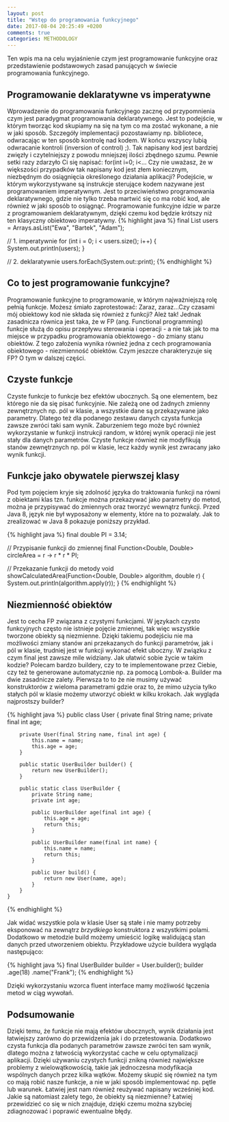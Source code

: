 ```yaml
---
layout: post
title: "Wstęp do programowania funkcyjnego"
date: 2017-08-04 20:25:49 +0200
comments: true
categories: METHODOLOGY
---
```


Ten wpis ma na celu wyjaśnienie czym jest programowanie funkcyjne oraz przedstawienie podstawowych zasad panujących w świecie programowania funkcyjnego.
<!--more-->

## Programowanie deklaratywne vs imperatywne

Wprowadzenie do programowania funkcyjnego zacznę od przypomnienia czym jest paradygmat programowania deklaratywnego. Jest to podejście, w którym tworząc
 kod skupiamy na się na tym co ma zostać wykonane, a nie w jaki sposób. Szczegóły implementacji pozostawiamy np. bibliotece, odwracając w ten sposób
  kontrolę nad kodem. W końcu wszyscy lubią odwracanie kontroli (inversion of control) ;). Tak napisany kod jest bardziej zwięzły i czytelniejszy z powodu
  mniejszej ilości zbędnego szumu. Pewnie setki razy zdarzyło Ci się napisać: for(int i=0; i<... Czy nie uważasz, że w większości przypadków
  tak napisany kod jest złem koniecznym, niezbędnym do osiągnięcia określonego działania aplikacji? Podejście, w którym wykorzystywane są instrukcje sterujące
   kodem nazywane jest programowaniem imperatywnym. Jest to przeciwieństwo programowania deklaratywnego, gdzie nie tylko trzeba martwić się co ma robić kod,
    ale również w jaki sposób to osiągnąć. Programowanie funkcyjne idzie w parze z programowaniem deklaratywnym, dzięki czemu kod będzie krótszy niż ten klasyczny
    obiektowo imperatywny.
{% highlight java %}
final List<String> users = Arrays.asList("Ewa", "Bartek", "Adam");

// 1. imperatywnie
for (int i = 0; i < users.size(); i++) {
    System.out.println(users);
}

// 2. deklaratywnie
users.forEach(System.out::print);
{% endhighlight %}

## Co to jest programowanie funkcyjne?


Programowanie funkcyjne to programowanie, w którym najważniejszą rolę pełnią funkcje. Możesz śmiało zaprotestować: Zaraz, zaraz...Czy czasami mój obiektowy kod nie składa się
również z funkcji? Ależ tak! Jednak zasadnicza równica jest taka, że w FP (ang. Functional programming) funkcje służą do opisu przepływu sterowania i operacji - a nie
 tak jak to ma miejsce w przypadku programowania obiektowego - do zmiany stanu obiektów. Z tego założenia wynika również jedna z cech programowania obiektowego - niezmienność obiektów.
 Czym jeszcze charakteryzuje się FP? O tym w dalszej części.

## Czyste funkcje
Czyste funkcje to funkcje bez efektów ubocznych. Są one elementem, bez którego nie da się pisać funkcyjnie. Nie zależą one od żadnych zmienny zewnętrznych np. pól w
klasie, a wszystkie dane są przekazywane jako parametry. Dlatego też dla podanego zestawu danych czysta funkcja zawsze zwróci taki sam wynik. Zaburzeniem tego może być
również wykorzystanie w funkcji instrukcji random, w której wynik operacji nie jest stały dla danych parametrów. Czyste funkcje również nie modyfikują stanów zewnętrznych
np. pól w klasie, lecz każdy wynik jest zwracany jako wynik funkcji.

## Funkcje jako obywatele pierwszej klasy
Pod tym pojęciem kryje się zdolność języka do traktowania funkcji na równi z obiektami klas tzn. funkcje można przekazywać jako parametry do metod, można je przypisywać
do zmiennych oraz tworzyć wewnątrz funkcji. Przed Java 8, język nie był wyposażony w elementy, które na to pozwalały. Jak to zrealizować w Java 8 pokazuje poniższy przykład.

{% highlight java %}
final double PI = 3.14;

// Przypisanie funkcji do zmiennej
final Function<Double, Double> circleArea = r -> r * r * PI;

// Przekazanie funkcji do metody
void showCalculatedArea(Function<Double, Double> algorithm, double r) {
    System.out.println(algorithm.apply(r));
}
{% endhighlight %}

## Niezmienność obiektów

Jest to cecha FP związana z czystymi funkcjami. W językach czysto funkcyjnych często nie istnieje pojęcie zmiennej, tak więc wszystkie tworzone obiekty są niezmienne. Dzięki
takiemu podejściu nie ma możliwości zmiany stanów ani przekazanych do funkcji parametrów, jak i pól w klasie, trudniej jest w funkcji wykonać efekt uboczny. W związku z czym
final jest zawsze mile widziany. Jak ułatwić sobie życie w takim kodzie? Polecam bardzo buildery, czy to te implementowane przez Ciebie, czy też te generowane automatycznie
np. za pomocą Lombok-a. Builder ma dwie zasadnicze zalety. Pierwsza to to że nie musimy używać konstruktorów z wieloma parametrami gdzie oraz to, że mimo użycia tylko
stałych pól w klasie możemy utworzyć obiekt w kilku krokach. Jak wygląda najprostszy builder?

{% highlight java %}
    public class User {
        private final String name;
        private final int age;

        private User(final String name, final int age) {
            this.name = name;
            this.age = age;
        }

        public static UserBuilder builder() {
            return new UserBuilder();
        }

        public static class UserBuilder {
            private String name;
            private int age;

            public UserBuilder age(final int age) {
                this.age = age;
                return this;
            }

            public UserBuilder name(final int name) {
                this.name = name;
                return this;
            }

            public User build() {
                return new User(name, age);
            }
        }
    }
{% endhighlight %}

Jak widać wszystkie pola w klasie User są stałe i nie mamy potrzeby eksponować na zewnątrz _brzydkiego_ konstruktora z wszystkimi polami. Dodatkowo w metodzie build możemy
umieścić logikę walidującą stan danych przed utworzeniem obiektu. Przykładowe użycie buildera wygląda następująco:

{% highlight java %}
    final UserBuilder builder = User.builder();
    builder
            .age(18)
            .name("Frank");
{% endhighlight %}

Dzięki wykorzystaniu wzorca fluent interface mamy możliwość łączenia metod w ciąg wywołań.

## Podsumowanie

Dzięki temu, że funkcje nie mają efektów ubocznych, wynik działania jest łatwiejszy zarówno do przewidzenia jak i do przetestowania. Dodatkowo czysta funkcja dla podanych parametrów
zawsze zwróci ten sam wynik, dlatego można z łatwością wykorzystać cache w celu optymalizacji aplikacji. Dzięki używaniu czystych funkcji znikną również największe problemy
z wielowątkowością, takie jak jednoczesna modyfikacja wspólnych danych przez kilka wątków. Możemy skupić się również na tym co mają robić nasze funkcje, a nie w jaki sposób
implementować np. pętle lub warunek. Łatwiej jest nam również reużywać napisany wcześniej kod. Jakie są natomiast zalety tego, że obiekty są niezmienne? Łatwiej
przewidzieć co się w nich znajduje, dzięki czemu można szybciej zdiagnozować i poprawić ewentualne błędy.
